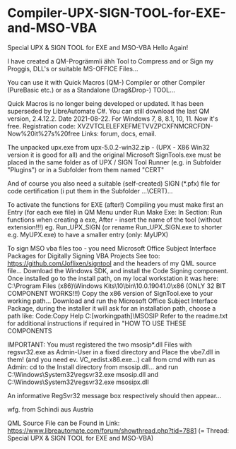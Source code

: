 # Compiler-UPX-SIGN-TOOL-for-EXE-and-MSO-VBA
Special UPX &amp; SIGN TOOL for EXE and MSO-VBA
Hello Again!

I have created a QM-Progrämmli ähh Tool to Compress and or Sign my Proggis, DLL's or suitable MS-OFFICE Files...

You can use it with Quick Macros (QM-) Compiler or other Compiler (PureBasic etc.) or as a Standalone (Drag&Drop-) TOOL...

Quick Macros is no longer being developed or updated. It has been superseded by LibreAutomate C#.
You can still download the last QM version, 2.4.12.2. Date 2021-08-22. For Windows 7, 8, 8.1, 10, 11.
Now it's free. Registration code: XVZVTCLELEFXEFMETVVZPCXFNMCRCFDN-Now%20it%27s%20free
Links: forum, docs, email.

The unpacked upx.exe from upx-5.0.2-win32.zip - (UPX - X86 Win32 version it is good for all) and the original Microsoft SignTools.exe must be placed in the same folder as of  UPX / SIGN Tool  Runner (e.g. in Subfolder "Plugins") or in a Subfolder from them named "CERT"

And of course you also need a suitable (self-created) SIGN (*.pfx) file for code certification (i put them in the Subfolder ...\CERT)...

To activate the functions for EXE (after!) Compiling you must make first an Entry (for each exe file) in QM Menu under Run Make Exe:
In Section: Run functions when creating a exe, After - insert the name of the tool (without extension!!!)
eg. Run_UPX_SIGN                                  (or rename Run_UPX_SIGN.exe to shorter e.g. MyUPX.exe) to have a smaller entry (only: MyUPX)

To sign MSO vba files too - you need
Microsoft Office Subject Interface Packages for Digitally Signing VBA Projects
See too: https://github.com/Joflixen/signtool and the headers of my QML source file...
Download the Windows SDK, and install the Code Signing component.
Once installed go to the install path, on my local workstation it was here: 
 C:\Program Files (x86)\Windows Kits\10\bin\10.0.19041.0\x86  (ONLY 32 BIT COMPONENT WORKS!!!)
Copy the x86 version of SignTool.exe to your working path... 
Download and run the Microsoft Office Subject Interface Package, during the installer it will ask for an installation path, choose a path like: 
Code:Copy      Help
C:\[workingpath]\MSOSIP
Refer to the readme.txt for additional instructions if required in "HOW TO USE THESE COMPONENTS

IMPORTANT: You must registered the two msosip*.dll Files with regsvr32.exe as Admin-User in a fixed directory and Place the vbe7.dll in them! (and you need ev. VC_redist.x86.exe...)
call from cmd with run as Admin:
cd to the Install directory from msosip.dll... and run
C:\Windows\System32\regsvr32.exe msosip.dll and C:\Windows\System32\regsvr32.exe msosipx.dll

An informative RegSvr32 message box respectively should then appear...

wfg. from Schindi aus Austria

QML Source File can be Found in Link: https://www.libreautomate.com/forum/showthread.php?tid=7881 (= Thread:  Special UPX & SIGN TOOL for EXE and MSO-VBA)


